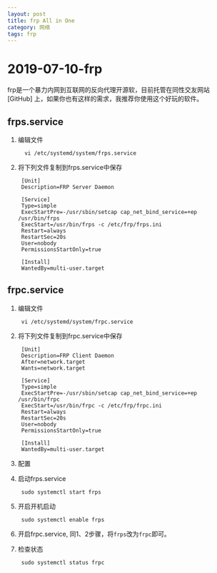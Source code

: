 ```yaml
---
layout: post
title: frp All in One
category: 网络
tags: frp
---
```


# 2019-07-10-frp

frp是一个暴力内网到互联网的反向代理开源软，目前托管在同性交友网站 \[GitHub\] 上，如果你也有这样的需求，我推荐你使用这个好玩的软件。

## frps.service

1. 编辑文件

   ```text
     vi /etc/systemd/system/frps.service
   ```

2. 将下列文件复制到frps.service中保存

   ```text
    [Unit]
    Description=FRP Server Daemon

    [Service]
    Type=simple
    ExecStartPre=-/usr/sbin/setcap cap_net_bind_service=+ep /usr/bin/frps
    ExecStart=/usr/bin/frps -c /etc/frp/frps.ini
    Restart=always
    RestartSec=20s
    User=nobody
    PermissionsStartOnly=true

    [Install]
    WantedBy=multi-user.target
   ```

## frpc.service

1. 编辑文件

   ```text
    vi /etc/systemd/system/frpc.service
   ```

2. 将下列文件复制到frpc.service中保存

   ```text
    [Unit]
    Description=FRP Client Daemon
    After=network.target
    Wants=network.target

    [Service]
    Type=simple
    ExecStartPre=-/usr/sbin/setcap cap_net_bind_service=+ep /usr/bin/frpc
    ExecStart=/usr/bin/frpc -c /etc/frp/frpc.ini
    Restart=always
    RestartSec=20s
    User=nobody
    PermissionsStartOnly=true

    [Install]
    WantedBy=multi-user.target
   ```

3. 配置
4. 启动frps.service

   ```text
    sudo systemctl start frps
   ```

5. 开启开机启动

   ```text
    sudo systemctl enable frps
   ```

6. 开启frpc.service, 同1、2步骤，将`frps`改为`frpc`即可。
7. 检查状态

   ```text
    sudo systemctl status frpc
   ```

